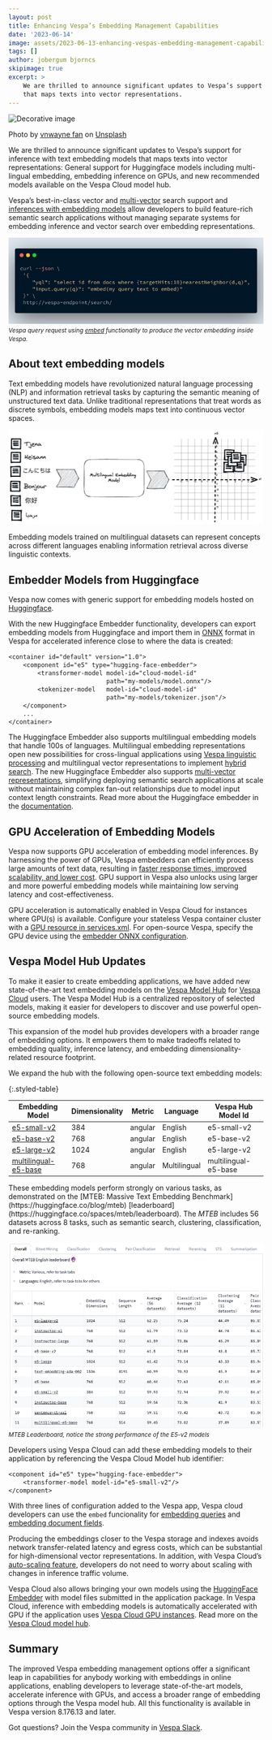 ```yaml
---
layout: post
title: Enhancing Vespa’s Embedding Management Capabilities
date: '2023-06-14'
image: assets/2023-06-13-enhancing-vespas-embedding-management-capabilities/vnwayne-fan-Zqmia99hgF8-unsplash.jpg
tags: []
author: jobergum bjorncs
skipimage: true
excerpt: >
    We are thrilled to announce significant updates to Vespa’s support for inference with text embedding models
    that maps texts into vector representations.
---
```


![Decorative
image](/assets/2023-06-13-enhancing-vespas-embedding-management-capabilities/vnwayne-fan-Zqmia99hgF8-unsplash.jpg)
<p class="image-credit">Photo by 
<a href="https://unsplash.com/@vnwayne?utm_source=unsplash&utm_medium=referral&utm_content=creditCopyText">vnwayne fan</a> 
on <a href="https://unsplash.com/photos/Zqmia99hgF8?utm_source=unsplash&utm_medium=referral&utm_content=creditCopyText">Unsplash</a></p>

We are thrilled to announce significant updates to Vespa’s support for inference with text embedding models
that maps texts into vector representations: General support for Huggingface models including multi-lingual embedding, embedding inference on GPUs, and new recommended models available on the Vespa Cloud model hub.

Vespa’s best-in-class vector and [multi-vector](https://blog.vespa.ai/semantic-search-with-multi-vector-indexing/)
search support and [inferences with embedding models](https://blog.vespa.ai/text-embedding-made-simple/)
allow developers to build feature-rich semantic search applications
without managing separate systems for embedding inference and vector search over embedding representations.

![embedding made easy](/assets/2023-06-13-enhancing-vespas-embedding-management-capabilities/embed.png)
<small><em>Vespa query request using <a href="https://docs.vespa.ai/en/embedding.html#embedding-a-query-text">embed</a> 
functionality to produce the vector embedding inside Vespa.</em></small>

## About text embedding models
Text embedding models have revolutionized natural language processing (NLP) and information retrieval tasks
by capturing the semantic meaning of unstructured text data.
Unlike traditional representations that treat words as discrete symbols,
embedding models maps text into continuous vector spaces.

![multilingual embedding model](/assets/2023-06-13-enhancing-vespas-embedding-management-capabilities/multilingual-embedding-model.png)

Embedding models trained on multilingual datasets can represent concepts across different languages enabling information retrieval across 
diverse linguistic contexts.

## Embedder Models from Huggingface
Vespa now comes with generic support for embedding models hosted on [Huggingface](https://huggingface.co/).

With the new Huggingface Embedder functionality,
developers can export embedding models from Huggingface
and import them in [ONNX](https://onnx.ai/) format in Vespa for accelerated inference close to where the data is created:

```
<container id="default" version="1.0">
    <component id="e5" type="hugging-face-embedder">
        <transformer-model model-id="cloud-model-id"
                           path="my-models/model.onnx"/>
        <tokenizer-model   model-id="cloud-model-id"
                           path="my-models/tokenizer.json"/>
    </component>
    ...
</container>
```

The Huggingface Embedder also supports multilingual embedding models that handle 100s of languages.
Multilingual embedding representations open new possibilities for cross-lingual applications
using [Vespa linguistic processing](https://docs.vespa.ai/en/linguistics.html)
and multilingual vector representations to implement
[hybrid search](https://blog.vespa.ai/improving-zero-shot-ranking-with-vespa/).
The new Huggingface Embedder also supports
[multi-vector representations](https://blog.vespa.ai/semantic-search-with-multi-vector-indexing/),
simplifying deploying semantic search applications at scale
without maintaining complex fan-out relationships due to model input context length constraints.
Read more about the Huggingface embedder in the
[documentation](https://docs.vespa.ai/en/embedding.html#huggingface-embedder).

## GPU Acceleration of Embedding Models
Vespa now supports GPU acceleration of embedding model inferences.
By harnessing the power of GPUs, Vespa embedders can efficiently process large amounts of text data,
resulting in [faster response times, improved scalability, and lower cost](https://blog.vespa.ai/gpu-accelerated-ml-inference-in-vespa-cloud/).
GPU support in Vespa also unlocks using larger and more powerful embedding models
while maintaining low serving latency and cost-effectiveness.

GPU acceleration is automatically enabled in Vespa Cloud for instances where GPU(s) is available. 
Configure your stateless Vespa container cluster with a [GPU resource in services.xml](https://cloud.vespa.ai/en/reference/services#gpu).
For open-source Vespa, specify the GPU device using the
[embedder ONNX configuration](https://docs.vespa.ai/en/reference/embedding-reference.html#embedder-onnx-reference-config).  

## Vespa Model Hub Updates
To make it easier to create embedding applications,
we have added new state-of-the-art text embedding models on the [Vespa Model Hub](https://cloud.vespa.ai/en/model-hub) for 
[Vespa Cloud](https://cloud.vespa.ai/) users. The Vespa Model Hub is a centralized repository of selected models,
making it easier for developers to discover and use powerful open-source embedding models.

This expansion of the model hub provides developers with a broader range of embedding options.
It empowers them to make tradeoffs related to embedding quality, inference latency,
and embedding dimensionality-related resource footprint.

We expand the hub with the following open-source text embedding models: 

<style>
.styled-table {
    font-size: 0.8rem;
    border-collapse: separate;
    border-spacing: 5px;
}
.styled-table td,
.styled-table th {
  padding: 5px; 
}
</style>

{:.styled-table}

| Embedding Model                                                                                      | Dimensionality | Metric  | Language     | Vespa Hub Model Id             |
|------------------------------------------------------------------------------------------------------|------|---------|--------------|----------------------|
| [e5-small-v2](https://huggingface.co/intfloat/e5-small-v2)                   | 384  | angular | English      | e5-small-v2          |
| [e5-base-v2](https://huggingface.co/intfloat/e5-base-v2)                     | 768  | angular | English      | e5-base-v2           |
| [e5-large-v2](https://huggingface.co/intfloat/e5-large-v2)                   | 1024 | angular | English      | e5-large-v2          |
| [multilingual-e5-base](https://huggingface.co/intfloat/multilingual-e5-base) | 768  | angular | Multilingual | multilingual-e5-base |

<p></p>
These embedding models perform strongly on various tasks,
as demonstrated on the [MTEB: Massive Text Embedding Benchmark](https://huggingface.co/blog/mteb) [leaderboard](https://huggingface.co/spaces/mteb/leaderboard).
The <em>MTEB</em> includes 56 datasets across 8 tasks, such as semantic search, clustering, classification, and re-ranking.

![MTEB](/assets/2023-06-13-enhancing-vespas-embedding-management-capabilities/mteb.png)
<small><em>MTEB Leaderboard, notice the strong performance of the E5-v2 models</em></small>

Developers using Vespa Cloud can add these embedding models to their application by referencing the Vespa Cloud Model hub identifier:
```
<component id="e5" type="hugging-face-embedder">
    <transformer-model model-id="e5-small-v2"/>
</component>
```
With three lines of configuration added to the Vespa app, Vespa cloud developers can use the <code>embed</code> funcionality for 
[embedding queries](https://docs.vespa.ai/en/embedding.html#embedding-a-query-text) and [embedding document fields](https://docs.vespa.ai/en/embedding.html#embedding-a-document-field). 

Producing the embeddings closer to the Vespa storage and indexes avoids network transfer-related latency and egress costs,
which can be substantial for high-dimensional vector representations.
In addition, with Vespa Cloud’s [auto-scaling feature](https://cloud.vespa.ai/en/autoscaling),
developers do not need to worry about scaling with changes in inference traffic volume.

Vespa Cloud also allows bringing your own models using the [HuggingFace Embedder](https://docs.vespa.ai/en/embedding.html#huggingface-embedder) 
with model files submitted in the application package. In Vespa Cloud, inference with embedding models is 
automatically accelerated with GPU if the application uses [Vespa Cloud GPU instances](https://blog.vespa.ai/gpu-accelerated-ml-inference-in-vespa-cloud/).
Read more on the [Vespa Cloud model hub](https://cloud.vespa.ai/en/model-hub).


## Summary
The improved Vespa embedding management options offer a significant leap in capabilities for anybody working with embeddings in online applications,
enabling developers to leverage state-of-the-art models, accelerate inference with GPUs,
and access a broader range of embedding options through the Vespa model hub.
All this functionality is available in Vespa version 8.176.13 and later.  

Got questions? Join the Vespa community in [Vespa Slack](http://slack.vespa.ai/).
